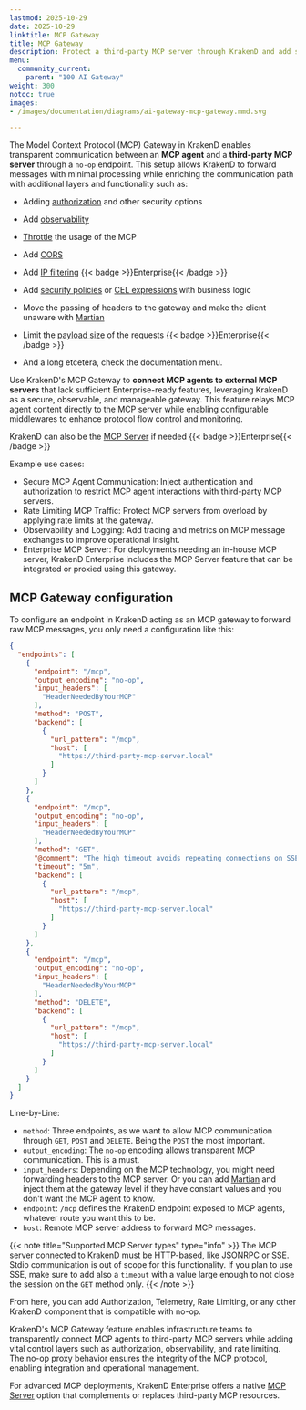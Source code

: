 ```yaml
---
lastmod: 2025-10-29
date: 2025-10-29
linktitle: MCP Gateway
title: MCP Gateway
description: Protect a third-party MCP server through KrakenD and add security, observability, and traffic management features.
menu:
  community_current:
    parent: "100 AI Gateway"
weight: 300
notoc: true
images:
- /images/documentation/diagrams/ai-gateway-mcp-gateway.mmd.svg

---
```

The Model Context Protocol (MCP) Gateway in KrakenD enables transparent communication between an **MCP agent** and a **third-party MCP server** through a `no-op` endpoint. This setup allows KrakenD to forward messages with minimal processing while enriching the communication path with additional layers and functionality such as:

- Adding [authorization](/docs/authorization/) and other security options
- Add [observability](/docs/telemetry/)
- [Throttle](/docs/throttling/) the usage of the MCP
- Add [CORS](/docs/service-settings/cors/)
- Add [IP filtering](/docs/enterprise/throttling/ipfilter/) {{< badge >}}Enterprise{{< /badge >}}
- Add [security policies](/docs/enterprise/security-policies/) or [CEL expressions](/docs/endpoints/common-expression-language-cel/) with business logic
- Move the passing of headers to the gateway and make the client unaware with [Martian](/docs/backends/martian/)
- Limit the [payload size](/docs/enterprise/endpoints/maximum-request-size) of the requests {{< badge >}}Enterprise{{< /badge >}}

- And a long etcetera, check the documentation menu.

Use KrakenD's MCP Gateway to **connect MCP agents to external MCP servers** that lack sufficient Enterprise-ready features, leveraging KrakenD as a secure, observable, and manageable gateway. This feature relays MCP agent content directly to the MCP server while enabling configurable middlewares to enhance protocol flow control and monitoring.

KrakenD can also be the [MCP Server](/docs/enterprise/ai-gateway/mcp-server/) if needed {{< badge >}}Enterprise{{< /badge >}}

Example use cases:

- Secure MCP Agent Communication: Inject authentication and authorization to restrict MCP agent interactions with third-party MCP servers.
- Rate Limiting MCP Traffic: Protect MCP servers from overload by applying rate limits at the gateway.
- Observability and Logging: Add tracing and metrics on MCP message exchanges to improve operational insight.
- Enterprise MCP Server: For deployments needing an in-house MCP server, KrakenD Enterprise includes the MCP Server feature that can be integrated or proxied using this gateway.

## MCP Gateway configuration
To configure an endpoint in KrakenD acting as an MCP gateway to forward raw MCP messages, you only need a configuration like this:

```json
{
  "endpoints": [
    {
      "endpoint": "/mcp",
      "output_encoding": "no-op",
      "input_headers": [
        "HeaderNeededByYourMCP"
      ],
      "method": "POST",
      "backend": [
        {
          "url_pattern": "/mcp",
          "host": [
            "https://third-party-mcp-server.local"
          ]
        }
      ]
    },
    {
      "endpoint": "/mcp",
      "output_encoding": "no-op",
      "input_headers": [
        "HeaderNeededByYourMCP"
      ],
      "method": "GET",
      "@comment": "The high timeout avoids repeating connections on SSE",
      "timeout": "5m",
      "backend": [
        {
          "url_pattern": "/mcp",
          "host": [
            "https://third-party-mcp-server.local"
          ]
        }
      ]
    },
    {
      "endpoint": "/mcp",
      "output_encoding": "no-op",
      "input_headers": [
        "HeaderNeededByYourMCP"
      ],
      "method": "DELETE",
      "backend": [
        {
          "url_pattern": "/mcp",
          "host": [
            "https://third-party-mcp-server.local"
          ]
        }
      ]
    }
  ]
}
```
Line-by-Line:

- `method`: Three endpoints, as we want to allow MCP communication through `GET`, `POST` and `DELETE`. Being the `POST` the most important.
- `output_encoding`: The `no-op` encoding allows transparent MCP communication. This is a must.
- `input_headers`: Depending on the MCP technology, you might need forwarding headers to the MCP server. Or you can add [Martian](/docs/backends/martian/) and inject them at the gateway level if they have constant values and you don't want the MCP agent to know.
- `endpoint`: `/mcp` defines the KrakenD endpoint exposed to MCP agents, whatever route you want this to be.
- `host`: Remote MCP server address to forward MCP messages.

{{< note title="Supported MCP Server types" type="info" >}}
The MCP server connected to KrakenD must be HTTP-based, like JSONRPC or SSE. Stdio communication is out of scope for this functionality. If you plan to use SSE, make sure to add also a `timeout` with a value large enough to not close the session on the `GET` method only.
{{< /note >}}


From here, you can add Authorization, Telemetry, Rate Limiting, or any other KrakenD component that is compatible with no-op.

KrakenD's MCP Gateway feature enables infrastructure teams to transparently connect MCP agents to third-party MCP servers while adding vital control layers such as authorization, observability, and rate limiting. The no-op proxy behavior ensures the integrity of the MCP protocol, enabling integration and operational management.

For advanced MCP deployments, KrakenD Enterprise offers a native [MCP Server](/docs/enterprise/ai-gateway/mcp-server/) option that complements or replaces third-party MCP resources.